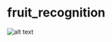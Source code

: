 # fruit_recognition
![alt text](https://github.com/jdufou1/fruit_recognition/blob/main/img/resultat.PNG)
